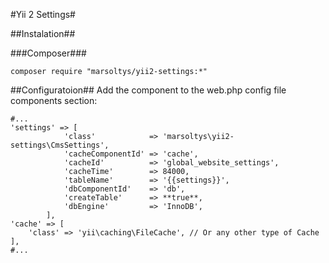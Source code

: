 #Yii 2 Settings#

##Instalation##

###Composer###

```
composer require "marsoltys/yii2-settings:*"
```

##Configuratoion##
Add the component to the web.php config file components section:

```
#...
'settings' => [
            'class'            => 'marsoltys\yii2-settings\CmsSettings',
            'cacheComponentId' => 'cache',
            'cacheId'          => 'global_website_settings',
            'cacheTime'        => 84000,
            'tableName'        => '{{settings}}',
            'dbComponentId'    => 'db',
            'createTable'      => **true**,
            'dbEngine'         => 'InnoDB',
        ],
'cache' => [
    'class' => 'yii\caching\FileCache', // Or any other type of Cache
],
#...
```